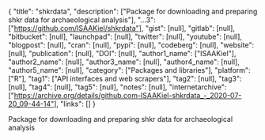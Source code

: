 {
  "title": "shkrdata",
  "description": ["Package for downloading and preparing shkr data for archaeological analysis"],
  "...3": ["https://github.com/ISAAKiel/shkrdata"],
  "gist": [null],
  "gitlab": [null],
  "bitbucket": [null],
  "launchpad": [null],
  "twitter": [null],
  "youtube": [null],
  "blogpost": [null],
  "cran": [null],
  "pypi": [null],
  "codeberg": [null],
  "website": [null],
  "publication": [null],
  "DOI": [null],
  "author1_name": ["ISAAKiel"],
  "author2_name": [null],
  "author3_name": [null],
  "author4_name": [null],
  "author5_name": [null],
  "category": ["Packages and libraries"],
  "platform": ["R"],
  "tag1": ["API interfaces and web scrapers"],
  "tag2": [null],
  "tag3": [null],
  "tag4": [null],
  "tag5": [null],
  "notes": [null],
  "internetarchive": ["https://archive.org/details/github.com-ISAAKiel-shkrdata_-_2020-07-20_09-44-14"],
  "links": []
}

<!-- Generated by csv2md.R – do not edit by hand -->

Package for downloading and preparing shkr data for archaeological analysis